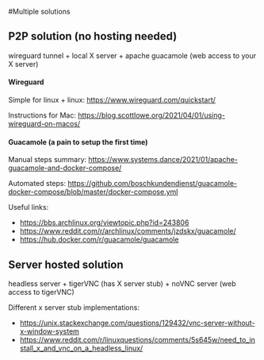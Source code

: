 #Multiple solutions

## P2P solution (no hosting needed)
wireguard tunnel + local X server + apache guacamole (web access to your X server)

#### Wireguard
Simple for linux + linux: https://www.wireguard.com/quickstart/

Instructions for Mac: https://blog.scottlowe.org/2021/04/01/using-wireguard-on-macos/


#### Guacamole (a pain to setup the first time)

Manual steps summary: https://www.systems.dance/2021/01/apache-guacamole-and-docker-compose/

Automated steps: https://github.com/boschkundendienst/guacamole-docker-compose/blob/master/docker-compose.yml

Useful links:
- https://bbs.archlinux.org/viewtopic.php?id=243806
- https://www.reddit.com/r/archlinux/comments/jzdskx/guacamole/
- https://hub.docker.com/r/guacamole/guacamole


## Server hosted solution
headless server + tigerVNC (has X server stub) + noVNC server (web access to tigerVNC)

Different x server stub implementations:
- https://unix.stackexchange.com/questions/129432/vnc-server-without-x-window-system
- https://www.reddit.com/r/linuxquestions/comments/5s645w/need_to_install_x_and_vnc_on_a_headless_linux/

